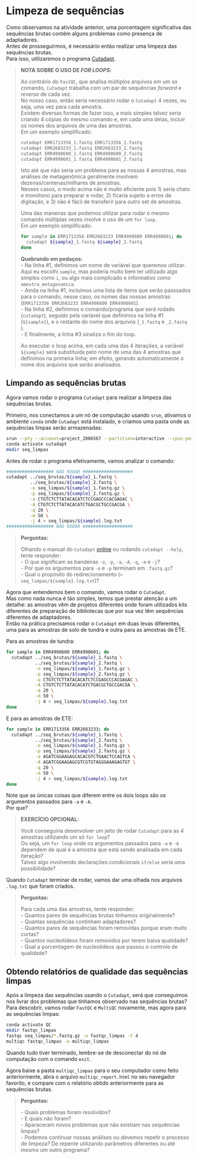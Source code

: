 # Limpeza de sequências

Como observamos na atividade anterior, uma porcentagem significativa das sequências brutas contém alguns problemas como presença de adaptadores.  
Antes de prosseguirmos, é necessário então realizar uma limpeza das sequências brutas.  
Para isso, utilizaremos o programa [Cutadapt](https://cutadapt.readthedocs.io/en/stable/).  

> **NOTA SOBRE O USO DE *FOR LOOPS*:**  
> 
> Ao contrário do `FastQC`, que analisa múltiplos arquivos em um só comando, `Cutadapt` trabalha com um par de sequências *forward* e *reverse* de cada vez.  
> No nosso caso, então seria necessário rodar o `Cutadapt` 4 vezes, ou seja, uma vez para cada amostra.  
> Existem diversas formas de fazer isso, a mais simples talvez seria criando 4 cópias do mesmo comando e, em cada uma delas, incluir os nomes dos arquivos de uma das amostras.  
> Em um exemplo simplificado:  
> 
> ```bash
> cutadapt ERR1713356_1.fastq ERR1713356_2.fastq
> cutadapt ERR2683233_1.fastq ERR2683233_2.fastq
> cutadapt ERR4998600_1.fastq ERR4998600_2.fastq
> cutadapt ERR4998601_1.fastq ERR4998601_2.fastq
> ```  
> 
> Isto até que não seria um problema para as nossas 4 amostras, mas análises de metagenômica geralmente involvem dezenas/centenas/milhares de amostras.  
> Nesses casos, o modo acima não é muito eficiente pois 1) seria chato e monótono para preparar e rodar, 2) ficaria sujeito a erros de digitação, e 3) não é fácil de transferir para outro set de amostras.  
> 
> Uma das maneiras que podemos utilizar para rodar o mesmo comando múltiplas vezes involve o uso de um `for loop`.  
> Em um exemplo simplificado:
> 
> ```bash
> for sample in ERR1713356 ERR2683233 ERR4998600 ERR4998601; do
>   cutadapt ${sample}_1.fastq ${sample}_2.fastq
> done
> ```
> 
> **Quebrando em pedaços:**  
> \- Na linha #1, definimos um nome de variável que queremos utilizar. Aqui eu escolhi `sample`, mas poderia muito bem ter utilizado algo simples como `i`, ou algo mais complicado e informativo como `amostra_metagenomica`.  
> \- Ainda na linha #1, incluímos uma lista de items que serão passsados para o comando, nesse caso, os nomes das nossas amostras (`ERR1713356 ERR2683233 ERR4998600 ERR4998601`).  
> \- Na linha #2, definimos o comando/programa que será rodado (`cutadapt`), seguido pela variável que definimos na linha #1 (`${sample}`), e o restante do nome dos arquivos (`_1.fastq` e `_2.fastq` ).  
> \- E finalmente, a linha #3 sinaliza o fim do loop.  
> 
> Ao executar o loop acima, em cada uma das 4 iterações, a variável `${sample}` será substituída pelo nome de uma das 4 amostras que definimos na primeira linha; em efeito, gerando automaticamente o nome dos arquivos que serão analisados.  

## Limpando as sequências brutas

Agora vamos rodar o programa `Cutadapt` para realizar a limpeza das sequências brutas.  

Primeiro, nos conectamos a um nó de computação usando `srun`, ativamos o ambiente `conda` onde `Cutadapt` está instalado, e criamos uma pasta onde as sequências limpas serão armazenadas:  

```bash
srun --pty --account=project_2006567 --partition=interactive --cpus-per-task=4 --mem=2000 --time=02:00:00 bash
conda activate cutadapt
mkdir seq_limpas
```

Antes de rodar o programa efetivamente, vamos analizar o comando:

```bash
################## NÃO RODAR ###################
cutadapt ../seq_brutas/${sample}_1.fastq \
         ../seq_brutas/${sample}_2.fastq \
         -o seq_limpas/${sample}_1.fastq.gz \
         -p seq_limpas/${sample}_2.fastq.gz \
         -a CTGTCTCTTATACACATCTCCGAGCCCACGAGAC \
         -A CTGTCTCTTATACACATCTGACGCTGCCGACGA \
         -q 20 \
         -m 50 \
         -j 4 > seq_limpas/${sample}.log.txt
################## NÃO RODAR ###################
```

> **Perguntas:**  
> 
> Olhando o manual do `Cutadapt` [online](https://cutadapt.readthedocs.io/en/stable/index.html) ou rodando `cutadapt --help`, tente responder:  
> \- O que significam as bandeiras `-o`, `-p`, `-a`, `-A`, `-q`, `-m` e `-j`?  
> \- Por que os argumentos para `-o` e `-p` terminam em `.fastq.gz`?  
> \- Qual o propósito do redirecionamento (`> seq_limpas/${sample}.log.txt`)?  

Agora que entendemos bem o comando, vamos rodar o `Cutadapt`.  
Mas como nada nunca é tão simples, temos que prestar atenção a um detalhe: as amostras vêm de projetos diferentes onde foram utilizados kits diferentes de preparação de bibliotecas que por sua vez têm sequências diferentes de adaptadores.  
Então na prática precisamos rodar o `Cutadapt` em duas levas diferentes, uma para as amostras de solo de tundra e outra para as amostras de ETE.  

Para as amostras de tundra:  

```bash
for sample in ERR4998600 ERR4998601; do
  cutadapt ../seq_brutas/${sample}_1.fastq \
           ../seq_brutas/${sample}_2.fastq \
           -o seq_limpas/${sample}_1.fastq.gz \
           -p seq_limpas/${sample}_2.fastq.gz \
           -a CTGTCTCTTATACACATCTCCGAGCCCACGAGAC \
           -A CTGTCTCTTATACACATCTGACGCTGCCGACGA \
           -q 20 \
           -m 50 \
           -j 4 > seq_limpas/${sample}.log.txt
done
```

E para as amostras de ETE:  

```bash
for sample in ERR1713356 ERR2683233; do
  cutadapt ../seq_brutas/${sample}_1.fastq \
           ../seq_brutas/${sample}_2.fastq \
           -o seq_limpas/${sample}_1.fastq.gz \
           -p seq_limpas/${sample}_2.fastq.gz \
           -a AGATCGGAAGAGCACACGTCTGAACTCCAGTCA \
           -A AGATCGGAAGAGCGTCGTGTAGGGAAAGAGTGT \
           -q 20 \
           -m 50 \
           -j 4 > seq_limpas/${sample}.log.txt
done
```

Note que as únicas coisas que diferem entre os dois loops são os argumentos passados para `-a` e `-A`.  
Por que?

> **EXERCÍCIO OPCIONAL:**  
> 
> Você conseguiria desenvolver um jeito de rodar `Cutadapt` para as 4 amostras utilizando um só `for loop`?  
> Ou seja, um `for loop` onde os argumentos passados para `-a` e `-A` dependem de qual é a amostra que está sendo analisada em cada iteração?  
> Talvez algo involvendo declarações condicionais `if/else` seria uma possibilidade? 

Quando `Cutadapt` terminar de rodar, vamos dar uma olhada nos arquivos `.log.txt` que foram criados.  

> **Perguntas:**  
> 
> Para cada uma das amostras, tente responder:  
> \- Quantos pares de sequências brutas tínhamos originalmente?  
> \- Quantas sequências continham adaptadores?  
> \- Quantos pares de sequências foram removidas porque eram muito curtas?  
> \- Quantos nucleotídeos foram removidos por terem baixa qualidade?  
> \- Qual a porcentagem de nucleotídeos que passou o controle de qualidade?

## Obtendo relatórios de qualidade das sequências limpas

Após a limpeza das sequências usando o `Cutadapt`, será que conseguimos nos livrar dos problemas que tínhamos observado nas sequências brutas?  
Para descobrir, vamos rodar `FastQC` e `MultiQC` novamente, mas agora para as sequências limpas:  

```bash
conda activate QC
mkdir fastqc_limpas
fastqc seq_limpas/*.fastq.gz -o fastqc_limpas -t 4
multiqc fastqc_limpas -o multiqc_limpas
```

Quando tudo tiver terminado, lembre-se de desconectar do nó de computação com o comando `exit`.  

Agora baixe a pasta `multiqc_limpas` para o seu computador como feito anteriormente, abra o arquivo `multiqc_report.html` no seu navegador favorito, e compare com o relatório obtido anteriormente para as sequências brutas.  

> **Perguntas:** 
>
> \- Quais problemas foram resolvidos?  
> \- E quais não foram?  
> \- Aparaceram novos problemas que não existiam nas sequências limpas?  
> \- Podemos continuar nossas análises ou devemos repetir o processo de limpeza? De repente utilizando parâmetros diferentes ou até mesmo  um outro programa?
